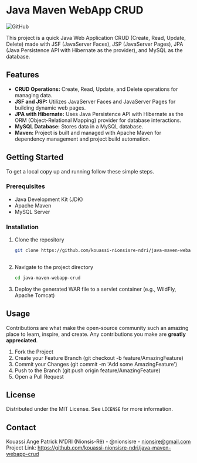 # Java Maven WebApp CRUD

![GitHub](https://img.shields.io/github/license/kouassi-nionsisre-ndri/java-maven-webapp-crud)

This project is a quick Java Web Application CRUD (Create, Read, Update, Delete) made with JSF (JavaServer Faces), JSP (JavaServer Pages), JPA (Java Persistence API with Hibernate as the provider), and MySQL as the database.

## Features

- **CRUD Operations:** Create, Read, Update, and Delete operations for managing data.
- **JSF and JSP:** Utilizes JavaServer Faces and JavaServer Pages for building dynamic web pages.
- **JPA with Hibernate:** Uses Java Persistence API with Hibernate as the ORM (Object-Relational Mapping) provider for database interactions.
- **MySQL Database:** Stores data in a MySQL database.
- **Maven:** Project is built and managed with Apache Maven for dependency management and project build automation.

## Getting Started

To get a local copy up and running follow these simple steps.

### Prerequisites

- Java Development Kit (JDK)
- Apache Maven
- MySQL Server

### Installation

1. Clone the repository
   ```sh
   git clone https://github.com/kouassi-nionsisre-ndri/java-maven-webapp-crud.git
  
2. Navigate to the project directory
   ```sh
   cd java-maven-webapp-crud

3. Deploy the generated WAR file to a servlet container (e.g., WildFly, Apache Tomcat)

## Usage

Contributions are what make the open-source community such an amazing place to learn, inspire, and create. Any contributions you make are **greatly appreciated**.

1. Fork the Project
2. Create your Feature Branch (git checkout -b feature/AmazingFeature)
3. Commit your Changes (git commit -m 'Add some AmazingFeature')
4. Push to the Branch (git push origin feature/AmazingFeature)
5. Open a Pull Request

## License

Distributed under the MIT License. See `LICENSE` for more information.

## Contact

Kouassi Ange Patrick N'DRI (Nionsis-Rê) - @nionsisre - nionsire@gmail.com
Project Link: https://github.com/kouassi-nionsisre-ndri/java-maven-webapp-crud
